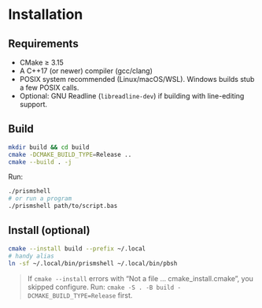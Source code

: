 # Installation

## Requirements
- CMake ≥ 3.15
- A C++17 (or newer) compiler (gcc/clang)
- POSIX system recommended (Linux/macOS/WSL). Windows builds stub a few POSIX calls.
- Optional: GNU Readline (`libreadline-dev`) if building with line-editing support.

## Build

```bash
mkdir build && cd build
cmake -DCMAKE_BUILD_TYPE=Release ..
cmake --build . -j
```

Run:

```bash
./prismshell
# or run a program
./prismshell path/to/script.bas
```

## Install (optional)

```bash
cmake --install build --prefix ~/.local
# handy alias
ln -sf ~/.local/bin/prismshell ~/.local/bin/pbsh
```

> If `cmake --install` errors with “Not a file … cmake_install.cmake”, you skipped configure. Run:
> `cmake -S . -B build -DCMAKE_BUILD_TYPE=Release` first.
